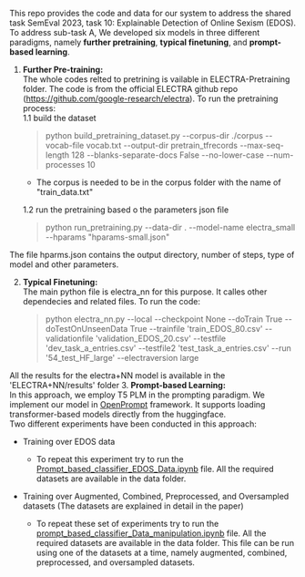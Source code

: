 This repo provides the code and data for our system to address the shared task SemEval 2023, task 10: Explainable Detection of Online Sexism (EDOS).  To address sub-task A,
We developed six models in three different paradigms, namely **further pretraining**, **typical finetuning**, and **prompt-based learning**.

1. **Further Pre-training:** <br />
The whole codes relted to pretrining is vailable in ELECTRA-Pretraining folder. The code is from the official ELECTRA github repo (https://github.com/google-research/electra). To run the pretraining process:  
    1.1 build the dataset  
      > python build_pretraining_dataset.py   --corpus-dir ./corpus  --vocab-file vocab.txt  --output-dir pretrain_tfrecords  --max-seq-length 128   --blanks-separate-docs False   --no-lower-case   --num-processes 10  
      * The corpus is needed to be in the corpus folder with the name of "train_data.txt"  
    
    1.2 run the pretraining based o the parameters json file  
      > python run_pretraining.py --data-dir .  --model-name electra_small --hparams "hparams-small.json"

 The file hparms.json contains the output directory, number of steps, type of model and other parameters.  
 
2. **Typical Finetuning:** <br />
The main python file is electra_nn for this purpose. It calles other dependecies and related files.
To run the code:
    > python electra_nn.py --local --checkpoint None --doTrain True --doTestOnUnseenData True --trainfile 'train_EDOS_80.csv' --validationfile 'validation_EDOS_20.csv' --testfile 'dev_task_a_entries.csv' --testfile2 'test_task_a_entries.csv' --run '54_test_HF_large' --electraversion large

All the results for the electra+NN model is available in the 'ELECTRA+NN/results' folder
3. **Prompt-based Learning:** <br /> 
In this approach, we employ T5 PLM in the prompting paradigm. We implement our model in [OpenPrompt](https://github.com/thunlp/OpenPrompt) framework. It supports loading transformer-based models directly from the huggingface. <br/>
Two different experiments have been conducted in this approach: <br />
* Training over EDOS data
  - To repeat this experiment try to run the [Prompt_based_classifier_EDOS_Data.ipynb](https://github.com/bnanik/Shared_Task_SemEval2023/blob/main/Prompt_based_classifier_EDOS_Data.ipynb) file. All the required datasets are available in the data folder. 

* Training over Augmented, Combined, Preprocessed, and Oversampled datasets (The datasets are explained in detail in the paper)
  - To repeat these set of experiments try to run the [prompt_based_classifier_Data_manipulation.ipynb](https://github.com/bnanik/Shared_Task_SemEval2023/blob/main/prompt_based_classifier_Data_manipulation.ipynb) file. All the required datasets are available in the data folder. This file can be run using one of the datasets at a time, namely augmented, combined, preprocessed, and oversampled datasets.
